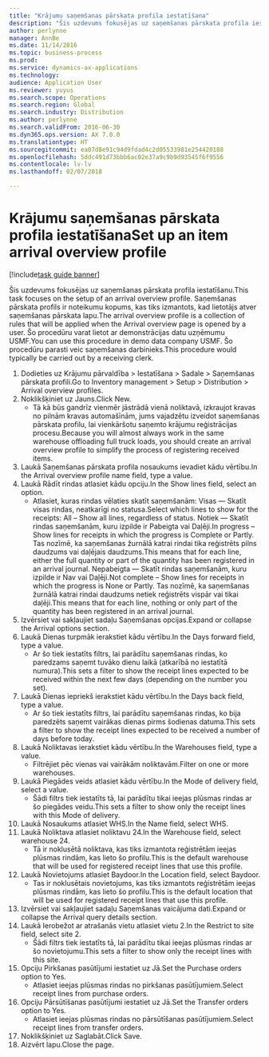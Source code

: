 ```yaml
---
title: "Krājumu saņemšanas pārskata profila iestatīšana"
description: "Šis uzdevums fokusējas uz saņemšanas pārskata profila iestatīšanu."
author: perlynne
manager: AnnBe
ms.date: 11/14/2016
ms.topic: business-process
ms.prod: 
ms.service: dynamics-ax-applications
ms.technology: 
audience: Application User
ms.reviewer: yuyus
ms.search.scope: Operations
ms.search.region: Global
ms.search.industry: Distribution
ms.author: perlynne
ms.search.validFrom: 2016-06-30
ms.dyn365.ops.version: AX 7.0.0
ms.translationtype: HT
ms.sourcegitcommit: ea07d8e91c94d9fdad4c2d05533981e254420188
ms.openlocfilehash: 5ddc491d73bbb6ac02e37a9c9b9d93545f6f9556
ms.contentlocale: lv-lv
ms.lasthandoff: 02/07/2018

---
```

# <a name="set-up-an-item-arrival-overview-profile"></a><span data-ttu-id="7f3c9-103">Krājumu saņemšanas pārskata profila iestatīšana</span><span class="sxs-lookup"><span data-stu-id="7f3c9-103">Set up an item arrival overview profile</span></span>

[!include[task guide banner](../../includes/task-guide-banner.md)]

<span data-ttu-id="7f3c9-104">Šis uzdevums fokusējas uz saņemšanas pārskata profila iestatīšanu.</span><span class="sxs-lookup"><span data-stu-id="7f3c9-104">This task focuses on the setup of an arrival overview profile.</span></span> <span data-ttu-id="7f3c9-105">Saņemšanas pārskata profils ir noteikumu kopums, kas tiks izmantots, kad lietotājs atver saņemšanas pārskata lapu.</span><span class="sxs-lookup"><span data-stu-id="7f3c9-105">The arrival overview profile is a collection of rules that will be applied when the Arrival overview page is opened by a user.</span></span> <span data-ttu-id="7f3c9-106">Šo procedūru varat lietot ar demonstrācijas datu uzņēmumu USMF.</span><span class="sxs-lookup"><span data-stu-id="7f3c9-106">You can use this procedure in demo data company USMF.</span></span> <span data-ttu-id="7f3c9-107">Šo procedūru parasti veic saņemšanas darbinieks.</span><span class="sxs-lookup"><span data-stu-id="7f3c9-107">This procedure would typically be carried out by a receiving clerk.</span></span>





1. <span data-ttu-id="7f3c9-108">Dodieties uz Krājumu pārvaldība > Iestatīšana > Sadale > Saņemšanas pārskata profili.</span><span class="sxs-lookup"><span data-stu-id="7f3c9-108">Go to Inventory management > Setup > Distribution > Arrival overview profiles.</span></span>
2. <span data-ttu-id="7f3c9-109">Noklikšķiniet uz Jauns.</span><span class="sxs-lookup"><span data-stu-id="7f3c9-109">Click New.</span></span>
    * <span data-ttu-id="7f3c9-110">Tā kā būs gandrīz vienmēr jāstrādā vienā noliktavā, izkraujot kravas no pilnām kravas automašīnām, jums vajadzētu izveidot saņemšanas pārskata profilu, lai vienkāršotu saņemto krājumu reģistrācijas procesu.</span><span class="sxs-lookup"><span data-stu-id="7f3c9-110">Because you will almost always work in the same warehouse offloading full truck loads, you should create an arrival overview profile to simplify the process of registering received items.</span></span>  
3. <span data-ttu-id="7f3c9-111">Laukā Saņemšanas pārskata profila nosaukums ievadiet kādu vērtību.</span><span class="sxs-lookup"><span data-stu-id="7f3c9-111">In the Arrival overview profile name field, type a value.</span></span>
4. <span data-ttu-id="7f3c9-112">Laukā Rādīt rindas atlasiet kādu opciju.</span><span class="sxs-lookup"><span data-stu-id="7f3c9-112">In the Show lines field, select an option.</span></span>
    * <span data-ttu-id="7f3c9-113">Atlasiet, kuras rindas vēlaties skatīt saņemšanām: Visas — Skatīt visas rindas, neatkarīgi no statusa.</span><span class="sxs-lookup"><span data-stu-id="7f3c9-113">Select which lines to show for the receipts:   All – Show all lines, regardless of status.</span></span>   <span data-ttu-id="7f3c9-114">Notiek — Skatīt rindas saņemšanām, kuru izpilde ir Pabeigta vai Daļēji.</span><span class="sxs-lookup"><span data-stu-id="7f3c9-114">In progress – Show lines for receipts in which the progress is Complete or Partly.</span></span> <span data-ttu-id="7f3c9-115">Tas nozīmē, ka saņemšanas žurnālā katrai rindai tika reģistrēts pilns daudzums vai daļējais daudzums.</span><span class="sxs-lookup"><span data-stu-id="7f3c9-115">This means that for each line, either the full quantity or part of the quantity has been registered in an arrival journal.</span></span>   <span data-ttu-id="7f3c9-116">Nepabeigta — Skatīt rindas saņemšanām, kuru izpilde ir Nav vai Daļēji.</span><span class="sxs-lookup"><span data-stu-id="7f3c9-116">Not complete – Show lines for receipts in which the progress is None or Partly.</span></span> <span data-ttu-id="7f3c9-117">Tas nozīmē, ka saņemšanas žurnālā katrai rindai daudzums netiek reģistrēts vispār vai tikai daļēji.</span><span class="sxs-lookup"><span data-stu-id="7f3c9-117">This means that for each line, nothing or only part of the quantity has been registered in an arrival journal.</span></span>  
5. <span data-ttu-id="7f3c9-118">Izvērsiet vai sakļaujiet sadaļu Saņemšanas opcijas.</span><span class="sxs-lookup"><span data-stu-id="7f3c9-118">Expand or collapse the Arrival options section.</span></span>
6. <span data-ttu-id="7f3c9-119">Laukā Dienas turpmāk ierakstiet kādu vērtību.</span><span class="sxs-lookup"><span data-stu-id="7f3c9-119">In the Days forward field, type a value.</span></span>
    * <span data-ttu-id="7f3c9-120">Ar šo tiek iestatīts filtrs, lai parādītu saņemšanas rindas, ko paredzams saņemt tuvāko dienu laikā (atkarībā no iestatītā numura).</span><span class="sxs-lookup"><span data-stu-id="7f3c9-120">This sets a filter to show the receipt lines expected to be received within the next few days (depending on the number you set).</span></span>  
7. <span data-ttu-id="7f3c9-121">Laukā Dienas iepriekš ierakstiet kādu vērtību.</span><span class="sxs-lookup"><span data-stu-id="7f3c9-121">In the Days back field, type a value.</span></span>
    * <span data-ttu-id="7f3c9-122">Ar šo tiek iestatīts filtrs, lai parādītu saņemšanas rindas, ko bija paredzēts saņemt vairākas dienas pirms šodienas datuma.</span><span class="sxs-lookup"><span data-stu-id="7f3c9-122">This sets a filter to show the receipt lines expected to be received a number of days before today.</span></span>  
8. <span data-ttu-id="7f3c9-123">Laukā Noliktavas ierakstiet kādu vērtību.</span><span class="sxs-lookup"><span data-stu-id="7f3c9-123">In the Warehouses field, type a value.</span></span>
    * <span data-ttu-id="7f3c9-124">Filtrējiet pēc vienas vai vairākām noliktavām.</span><span class="sxs-lookup"><span data-stu-id="7f3c9-124">Filter on one or more warehouses.</span></span>  
9. <span data-ttu-id="7f3c9-125">Laukā Piegādes veids atlasiet kādu vērtību.</span><span class="sxs-lookup"><span data-stu-id="7f3c9-125">In the Mode of delivery field, select a value.</span></span>
    * <span data-ttu-id="7f3c9-126">Šādi filtrs tiek iestatīts tā, lai parādītu tikai ieejas plūsmas rindas ar šo piegādes veidu.</span><span class="sxs-lookup"><span data-stu-id="7f3c9-126">This sets a filter to show only the receipt lines with this Mode of delivery.</span></span>  
10. <span data-ttu-id="7f3c9-127">Laukā Nosaukums atlasiet WHS.</span><span class="sxs-lookup"><span data-stu-id="7f3c9-127">In the Name field, select WHS.</span></span>
11. <span data-ttu-id="7f3c9-128">Laukā Noliktava atlasiet noliktavu 24.</span><span class="sxs-lookup"><span data-stu-id="7f3c9-128">In the Warehouse field, select warehouse 24.</span></span>
    * <span data-ttu-id="7f3c9-129">Tā ir noklusētā noliktava, kas tiks izmantota reģistrētām ieejas plūsmas rindām, kas lieto šo profilu.</span><span class="sxs-lookup"><span data-stu-id="7f3c9-129">This is the default warehouse that will be used for registered receipt lines that use this profile.</span></span>  
12. <span data-ttu-id="7f3c9-130">Laukā Novietojums atlasiet Baydoor.</span><span class="sxs-lookup"><span data-stu-id="7f3c9-130">In the Location field, select Baydoor.</span></span>
    * <span data-ttu-id="7f3c9-131">Tas ir noklusētais novietojums, kas tiks izmantots reģistrētām ieejas plūsmas rindām, kas lieto šo profilu.</span><span class="sxs-lookup"><span data-stu-id="7f3c9-131">This is the default location that will be used for registered receipt lines that use this profile.</span></span>  
13. <span data-ttu-id="7f3c9-132">Izvērsiet vai sakļaujiet sadaļu Saņemšanas vaicājuma dati.</span><span class="sxs-lookup"><span data-stu-id="7f3c9-132">Expand or collapse the Arrival query details section.</span></span>
14. <span data-ttu-id="7f3c9-133">Laukā Ierobežot ar atrašanās vietu atlasiet vietu 2.</span><span class="sxs-lookup"><span data-stu-id="7f3c9-133">In the Restrict to site field, select site 2.</span></span>
    * <span data-ttu-id="7f3c9-134">Šādi filtrs tiek iestatīts tā, lai parādītu tikai ieejas plūsmas rindas ar šo novietojumu.</span><span class="sxs-lookup"><span data-stu-id="7f3c9-134">This sets a filter to show only the receipt lines with this site.</span></span>  
15. <span data-ttu-id="7f3c9-135">Opciju Pirkšanas pasūtījumi iestatiet uz Jā.</span><span class="sxs-lookup"><span data-stu-id="7f3c9-135">Set the Purchase orders option to Yes.</span></span>
    * <span data-ttu-id="7f3c9-136">Atlasiet ieejas plūsmas rindas no pirkšanas pasūtījumiem.</span><span class="sxs-lookup"><span data-stu-id="7f3c9-136">Select receipt lines from purchase orders.</span></span>  
16. <span data-ttu-id="7f3c9-137">Opciju Pārsūtīšanas pasūtījumi iestatiet uz Jā.</span><span class="sxs-lookup"><span data-stu-id="7f3c9-137">Set the Transfer orders option to Yes.</span></span>
    * <span data-ttu-id="7f3c9-138">Atlasiet ieejas plūsmas rindas no pārsūtīšanas pasūtījumiem.</span><span class="sxs-lookup"><span data-stu-id="7f3c9-138">Select receipt lines from transfer orders.</span></span>  
17. <span data-ttu-id="7f3c9-139">Noklikšķiniet uz Saglabāt.</span><span class="sxs-lookup"><span data-stu-id="7f3c9-139">Click Save.</span></span>
18. <span data-ttu-id="7f3c9-140">Aizvērt lapu.</span><span class="sxs-lookup"><span data-stu-id="7f3c9-140">Close the page.</span></span>

